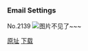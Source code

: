 ### Email Settings
No.2139
![图片不见了~~~](https://imgs.xkcd.com/comics/email_settings.png)

[原址](https://xkcd.com//2139) [下载](https://imgs.xkcd.com/comics/email_settings.png)

